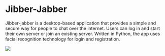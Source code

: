 # Jibber-Jabber

Jibber-jabber is a desktop-based application that provides a simple and secure way for people to chat over the internet. Users can log in and start their own server or join an existing server. Written in Python, the app uses facial recognition technology for login and registration.


![](https://github.com/MikaylaFr/Jibber-Jabber/blob/main/My%20Movie%203.gif)
